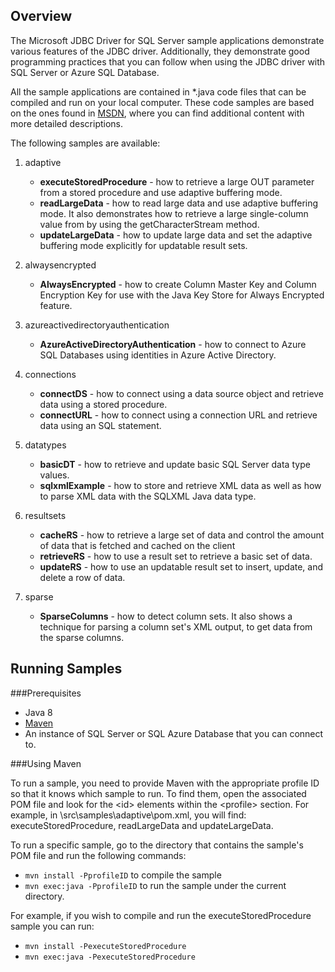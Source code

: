 ## Overview
The Microsoft JDBC Driver for SQL Server sample applications demonstrate various features of the JDBC driver. Additionally, they demonstrate good programming practices that you can follow when using the JDBC driver with SQL Server or Azure SQL Database.

All the sample applications are contained in *.java code files that can be compiled and run on your local computer.  These code samples are based on the ones found in [MSDN](https://msdn.microsoft.com/en-us/library/aa342346(v=sql.110).aspx), where you can find additional content with more detailed descriptions.

The following samples are available:

1. adaptive
	* **executeStoredProcedure** - how to retrieve a large OUT parameter from a stored procedure and use adaptive buffering mode.
	* **readLargeData** - how to read large data and use adaptive buffering mode. It also demonstrates how to retrieve a large single-column value from by using the getCharacterStream method.
	* **updateLargeData** - how to update large data and set the adaptive buffering mode explicitly for updatable result sets.

2. alwaysencrypted
	* **AlwaysEncrypted** - how to create Column Master Key and Column Encryption Key for use with the Java Key Store for Always Encrypted feature.

3. azureactivedirectoryauthentication
	* **AzureActiveDirectoryAuthentication** - how to connect to Azure SQL Databases using identities in Azure Active Directory.

4. connections
	* **connectDS** - how to connect using a data source object and retrieve data using a stored procedure.
	* **connectURL** - how to connect using a connection URL and retrieve data using an SQL statement.

5. datatypes
	* **basicDT** - how to retrieve and update basic SQL Server data type values.
	* **sqlxmlExample** - how to store and retrieve XML data as well as how to parse XML data with the SQLXML Java data type.

6. resultsets
	* **cacheRS** - how to retrieve a large set of data and control the amount of data that is fetched and cached on the client
	* **retrieveRS** - how to use a result set to retrieve a basic set of data.
	* **updateRS** - how to use an updatable result set to insert, update, and delete a row of data.

7. sparse
	* **SparseColumns** - how to detect column sets. It also shows a technique for parsing a column set's XML output, to get data from the sparse columns.


## Running Samples

###Prerequisites
* Java 8
* [Maven](http://maven.apache.org/download.cgi)
* An instance of SQL Server or SQL Azure Database that you can connect to. 

###Using Maven

To run a sample, you need to provide Maven with the appropriate profile ID so that it knows which sample to run. To find them, open the associated POM file and look for the &lt;id&gt; elements within the &lt;profile&gt; section. For example, in \src\samples\adaptive\pom.xml, you will find: executeStoredProcedure, readLargeData and updateLargeData.

To run a specific sample, go to the directory that contains the sample's POM file and run the following commands:

* `mvn install -PprofileID` to compile the sample 
* `mvn exec:java -PprofileID` to run the sample under the current directory. 

For example, if you wish to compile and run the executeStoredProcedure sample you can run:

* `mvn install -PexecuteStoredProcedure`
* `mvn exec:java -PexecuteStoredProcedure`

